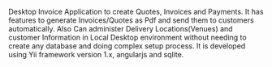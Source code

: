 Desktop Invoice Application to create Quotes, Invoices and Payments. It has features to generate Invoices/Quotes as Pdf and send them to customers automatically.
Also Can administer Delivery Locations(Venues) and customer Information in Local Desktop environment without needing to create any database and doing complex setup process. It is 
developed using Yii framework version 1.x, angularjs and sqlite.
